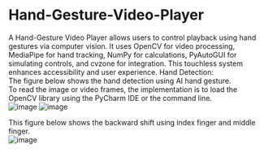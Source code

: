 # Hand-Gesture-Video-Player
A Hand-Gesture Video Player allows users to control playback using hand gestures via computer vision. It uses OpenCV for video processing, MediaPipe for hand tracking, NumPy for calculations, PyAutoGUI for simulating controls, and cvzone for integration. This touchless system enhances accessibility and user experience.
Hand Detection:   
The figure below shows the hand detection using AI hand gesture.   
To read the image or video frames, the implementation is to load 
the OpenCV library using the PyCharm IDE or the command line.   
![image](https://github.com/user-attachments/assets/dc99e2cf-e555-461b-bee8-0880143c751c)
![image](https://github.com/user-attachments/assets/a7c7c123-ec58-49d8-bdc5-4422c3f96204)

This figure below shows the backward shift using index finger and middle finger.  
![image](https://github.com/user-attachments/assets/26fbf0d5-314b-409d-bdc5-fcf5e819a807)


